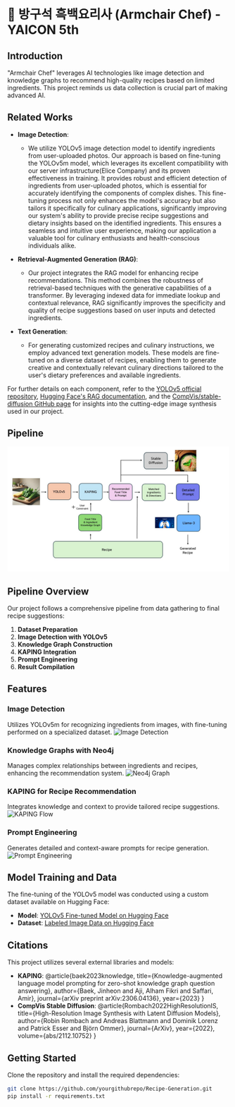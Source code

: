 # 🍳 방구석 흑백요리사 (Armchair Chef) - YAICON 5th

## Introduction
"Armchair Chef" leverages AI technologies like image detection and knowledge graphs to recommend high-quality recipes based on limited ingredients. This project reminds us data collection is crucial part of making advanced AI. 

## Related Works
- **Image Detection**:
  - We utilize YOLOv5 image detection model to identify ingredients from user-uploaded photos. Our approach is based on fine-tuning the YOLOv5m model, which leverages its excellent compatibility with our server infrastructure(Elice Company) and its proven effectiveness in training. It provides robust and efficient detection of ingredients from user-uploaded photos, which is essential for accurately identifying the components of complex dishes. This fine-tuning process not only enhances the model's accuracy but also tailors it specifically for culinary applications, significantly improving our system's ability to provide precise recipe suggestions and dietary insights based on the identified ingredients. This ensures a seamless and intuitive user experience, making our application a valuable tool for culinary enthusiasts and health-conscious individuals alike.

- **Retrieval-Augmented Generation (RAG)**:
  - Our project integrates the RAG model for enhancing recipe recommendations. This method combines the robustness of retrieval-based techniques with the generative capabilities of a transformer. By leveraging indexed data for immediate lookup and contextual relevance, RAG significantly improves the specificity and quality of recipe suggestions based on user inputs and detected ingredients.

- **Text Generation**:
  - For generating customized recipes and culinary instructions, we employ advanced text generation models. These models are fine-tuned on a diverse dataset of recipes, enabling them to generate creative and contextually relevant culinary directions tailored to the user's dietary preferences and available ingredients.

For further details on each component, refer to the [YOLOv5 official repository](https://github.com/ultralytics/yolov5), [Hugging Face's RAG documentation](https://huggingface.co/docs/transformers/model_doc/rag), and the [CompVis/stable-diffusion GitHub page](https://github.com/CompVis/stable-diffusion) for insights into the cutting-edge image synthesis used in our project.
  
## Pipeline
![Pipeline](/image/pipeline.jpg)

## Pipeline Overview
Our project follows a comprehensive pipeline from data gathering to final recipe suggestions:
1. **Dataset Preparation**
2. **Image Detection with YOLOv5**
3. **Knowledge Graph Construction**
4. **KAPING Integration**
5. **Prompt Engineering**
6. **Result Compilation**
   
## Features
### Image Detection
Utilizes YOLOv5m for recognizing ingredients from images, with fine-tuning performed on a specialized dataset.
![Image Detection](/path/to/image_detection_gif.gif)

### Knowledge Graphs with Neo4j
Manages complex relationships between ingredients and recipes, enhancing the recommendation system.
![Neo4j Graph](/path/to/graph_screenshot.png)

### KAPING for Recipe Recommendation
Integrates knowledge and context to provide tailored recipe suggestions.
![KAPING Flow](/path/to/kaping_flow_diagram.png)

### Prompt Engineering
Generates detailed and context-aware prompts for recipe generation.
![Prompt Engineering](/path/to/prompt_engineering_screenshot.png)

## Model Training and Data
The fine-tuning of the YOLOv5 model was conducted using a custom dataset available on Hugging Face:
- **Model**: [YOLOv5 Fine-tuned Model on Hugging Face](https://huggingface.co/HYUNAHKO/Ingredients_object_detection)
- **Dataset**: [Labeled Image Data on Hugging Face](https://huggingface.co/datasets/HYUNAHKO/ingredients_dataset)


## Citations
This project utilizes several external libraries and models:
- **KAPING**: @article{baek2023knowledge,
  title={Knowledge-augmented language model prompting for zero-shot knowledge graph question answering},
  author={Baek, Jinheon and Aji, Alham Fikri and Saffari, Amir},
  journal={arXiv preprint arXiv:2306.04136},
  year={2023}
}
- **CompVis Stable Diffusion**: @article{Rombach2022HighResolutionIS, title={High-Resolution Image Synthesis with Latent Diffusion Models}, author={Robin Rombach and Andreas Blattmann and Dominik Lorenz and Patrick Esser and Björn Ommer}, journal={ArXiv}, year={2022}, volume={abs/2112.10752} }

## Getting Started
Clone the repository and install the required dependencies:
```bash
git clone https://github.com/yourgithubrepo/Recipe-Generation.git
pip install -r requirements.txt
